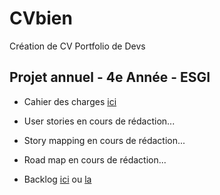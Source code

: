# CVbien

Création de CV Portfolio de Devs

## Projet annuel - 4e Année - ESGI

- Cahier des charges [ici](https://github.com/JavaBetterThanPHP/CVbien/blob/master/Cahier_des_charges.md)

- User stories en cours de rédaction...

- Story mapping en cours de rédaction...

- Road map en cours de rédaction...

- Backlog [ici](https://github.com/JavaBetterThanPHP/CVbien/projects/2) ou [la](https://github.com/JavaBetterThanPHP/CVbien/issues?q=is%3Aissue+is%3Aopen+label%3Aenhancement)
